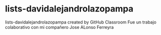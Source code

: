 # lists-davidalejandrolazopampa
lists-davidalejandrolazopampa created by GitHub Classroom
Fue un trabajo colaborativo con mi compañero Jose ALonso Ferreyra
